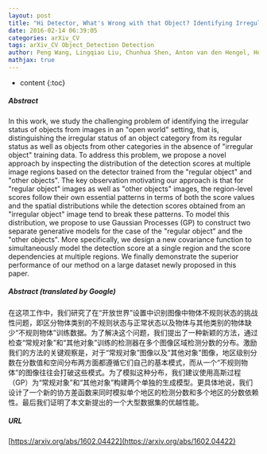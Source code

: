 ```yaml
---
layout: post
title: "Hi Detector, What's Wrong with that Object? Identifying Irregular Object From Images by Modelling the Detection Score Distribution"
date: 2016-02-14 06:39:05
categories: arXiv_CV
tags: arXiv_CV Object_Detection Detection
author: Peng Wang, Lingqiao Liu, Chunhua Shen, Anton van den Hengel, Heng Tao Shen
mathjax: true
---
```


* content
{:toc}

##### Abstract
In this work, we study the challenging problem of identifying the irregular status of objects from images in an "open world" setting, that is, distinguishing the irregular status of an object category from its regular status as well as objects from other categories in the absence of "irregular object" training data. To address this problem, we propose a novel approach by inspecting the distribution of the detection scores at multiple image regions based on the detector trained from the "regular object" and "other objects". The key observation motivating our approach is that for "regular object" images as well as "other objects" images, the region-level scores follow their own essential patterns in terms of both the score values and the spatial distributions while the detection scores obtained from an "irregular object" image tend to break these patterns. To model this distribution, we propose to use Gaussian Processes (GP) to construct two separate generative models for the case of the "regular object" and the "other objects". More specifically, we design a new covariance function to simultaneously model the detection score at a single region and the score dependencies at multiple regions. We finally demonstrate the superior performance of our method on a large dataset newly proposed in this paper.

##### Abstract (translated by Google)
在这项工作中，我们研究了在“开放世界”设置中识别图像中物体不规则状态的挑战性问题，即区分物体类别的不规则状态与正常状态以及物体与其他类别的物体缺少“不规则物体”训练数据。为了解决这个问题，我们提出了一种新颖的方法，通过检查“常规对象”和“其他对象”训练的检测器在多个图像区域检测分数的分布。激励我们的方法的关键观察是，对于“常规对象”图像以及“其他对象”图像，地区级别分数在分数值和空间分布两方面都遵循它们自己的基本模式，而从一个“不规则物体”的图像往往会打破这些模式。为了模拟这种分布，我们建议使用高斯过程（GP）为“常规对象”和“其他对象”构建两个单独的生成模型。更具体地说，我们设计了一个新的协方差函数来同时模拟单个地区的检测分数和多个地区的分数依赖性。最后我们证明了本文新提出的一个大型数据集的优越性能。

##### URL
[https://arxiv.org/abs/1602.04422](https://arxiv.org/abs/1602.04422)


